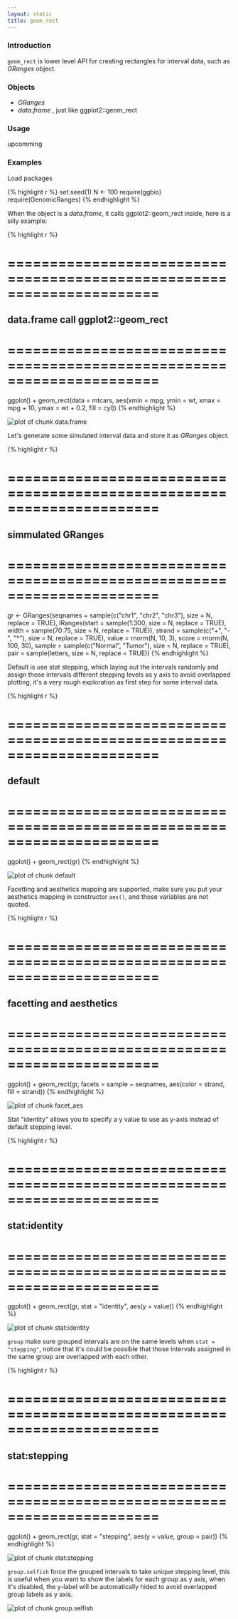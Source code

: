 ```yaml
---
layout: static
title: geom_rect
---
```





### Introduction
`geom_rect` is lower level API for creating rectangles for interval data,
such as *GRanges* object.

### Objects
  * *GRanges*
  * *data.frame* , just like ggplot2::geom_rect
  
### Usage
  upcomming
  
### Examples
Load packages


{% highlight r %}
set.seed(1)
N <- 100
require(ggbio)
require(GenomicRanges)
{% endhighlight %}




When the object is a *data.frame*, it calls ggplot2::geom_rect inside, here is a
silly example:


{% highlight r %}
##
#   ======================================================================
##  data.frame call ggplot2::geom_rect
##
#   ======================================================================
ggplot() + geom_rect(data = mtcars, aes(xmin = mpg, 
    ymin = wt, xmax = mpg + 10, ymax = wt + 0.2, fill = cyl))
{% endhighlight %}

![plot of chunk data.frame](http://i.imgur.com/EExnn.png) 



Let's generate some simulated interval data and store it as *GRanges* object.


{% highlight r %}
##
#   ======================================================================
##  simmulated GRanges
##
#   ======================================================================
gr <- GRanges(seqnames = sample(c("chr1", "chr2", 
    "chr3"), size = N, replace = TRUE), IRanges(start = sample(1:300, 
    size = N, replace = TRUE), width = sample(70:75, size = N, 
    replace = TRUE)), strand = sample(c("+", "-", "*"), size = N, 
    replace = TRUE), value = rnorm(N, 10, 3), score = rnorm(N, 
    100, 30), sample = sample(c("Normal", "Tumor"), size = N, 
    replace = TRUE), pair = sample(letters, size = N, replace = TRUE))
{% endhighlight %}





Default is use stat stepping, which laying out the intervals randomly and assign
those intervals different stepping levels as y axis to avoid overlapped
plotting, it's a very rough exploration as first step for some interval data.



{% highlight r %}
##
#   ======================================================================
##  default
##
#   ======================================================================
ggplot() + geom_rect(gr)
{% endhighlight %}

![plot of chunk default](http://i.imgur.com/oilSA.png) 


Facetting and aesthetics mapping are supported, make sure you put your
aesthetics mapping in constructor `aes()`, and those variables are not quoted.



{% highlight r %}
##
#   ======================================================================
##  facetting and aesthetics
##
#   ======================================================================
ggplot() + geom_rect(gr, facets = sample ~ seqnames, 
    aes(color = strand, fill = strand))
{% endhighlight %}

![plot of chunk facet_aes](http://i.imgur.com/1fKWP.png) 


Stat "identity" allows you to specify a y value to use as y-axis instead of
default stepping level.



{% highlight r %}
##
#   ======================================================================
##  stat:identity
##
#   ======================================================================
ggplot() + geom_rect(gr, stat = "identity", aes(y = value))
{% endhighlight %}

![plot of chunk stat:identity](http://i.imgur.com/H76a9.png) 


`group` make sure grouped intervals are on the same levels when `stat =
"stepping"`,  notice that it's could be possible that those
intervals assigned in the same group are overlapped with each other.



{% highlight r %}
##
#   ======================================================================
##  stat:stepping
##
#   ======================================================================
ggplot() + geom_rect(gr, stat = "stepping", aes(y = value, 
    group = pair))
{% endhighlight %}

![plot of chunk stat:stepping](http://i.imgur.com/kwXQz.png) 


`group.selfish` force the grouped intervals to take unique stepping level,
  this is useful when you want to show the labels for each group as y axis, when
  it's disabled, the y-label will be automatically hided to avoid overlapped
  group labels as y axis.

![plot of chunk group.selfish](http://i.imgur.com/KYc5F.png) 


